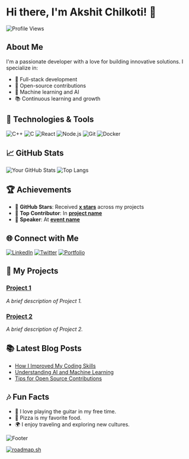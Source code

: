 # Hi there, I'm Akshit Chilkoti! 👋

![Profile Views](https://komarev.com/ghpvc/?username=Akshit-Chilkoti&color=cyan)

## About Me
I'm a passionate developer with a love for building innovative solutions. I specialize in:
- 🔭 Full-stack development
- 🌱 Open-source contributions
- 🧠 Machine learning and AI
- 📚 Continuous learning and growth

## 🔧 Technologies & Tools
![C++](https://img.shields.io/badge/-C++-333?style=flat&logo=python)
![C](https://img.shields.io/badge/-JavaScript-333?style=flat&logo=javascript)
![React](https://img.shields.io/badge/-React-333?style=flat&logo=react)
![Node.js](https://img.shields.io/badge/-Node.js-333?style=flat&logo=node.js)
![Git](https://img.shields.io/badge/-Git-333?style=flat&logo=git)
![Docker](https://img.shields.io/badge/-Docker-333?style=flat&logo=docker)

## 📈 GitHub Stats
![Your GitHub Stats](https://github-readme-stats.vercel.app/api?username=yourusername&show_icons=true&hide_border=true&count_private=true&theme=radical)
![Top Langs](https://github-readme-stats.vercel.app/api/top-langs/?username=yourusername&layout=compact&hide_border=true&theme=radical)

## 🏆 Achievements
- 🌟 **GitHub Stars**: Received **[x stars](https://github.com/yourusername?tab=repositories)** across my projects
- 🏅 **Top Contributor**: In **[project name](https://github.com/projectname)**
- 📢 **Speaker**: At **[event name](https://linktoevent.com)**

## 🌐 Connect with Me
[![LinkedIn](https://img.shields.io/badge/-LinkedIn-333?style=flat&logo=Linkedin&logoColor=white)](https://www.linkedin.com/in/yourprofile)
[![Twitter](https://img.shields.io/badge/-Twitter-333?style=flat&logo=Twitter&logoColor=white)](https://twitter.com/yourhandle)
[![Portfolio](https://img.shields.io/badge/-Portfolio-333?style=flat&logo=google-chrome&logoColor=white)](https://yourportfolio.com)

## 🎨 My Projects
### [Project 1](https://github.com/yourusername/project1)
_A brief description of Project 1._

### [Project 2](https://github.com/yourusername/project2)
_A brief description of Project 2._

## 📚 Latest Blog Posts
<!-- BLOG-POST-LIST:START -->
- [How I Improved My Coding Skills](https://yourblog.com/post1)
- [Understanding AI and Machine Learning](https://yourblog.com/post2)
- [Tips for Open Source Contributions](https://yourblog.com/post3)
<!-- BLOG-POST-LIST:END -->

## 🎶 Fun Facts
- 🎸 I love playing the guitar in my free time.
- 🍕 Pizza is my favorite food.
- 🌍 I enjoy traveling and exploring new cultures.

![Footer](https://capsule-render.vercel.app/api?type=waving&color=gradient&height=100&section=footer)


<!--- 👋 Hi, I’m @AkshitChilkoti
- 👀 I’m interested in Coding, Programming and Animation
- 🌱 I’m currently learning C++, C, Go and Java
- 💞️ I’m looking to collaborate on ...
- 📫 How to reach me akshitchilkoti@outlook.com -->

[![roadmap.sh](https://api.roadmap.sh/v1-badge/wide/64a05957d99c9d6731a614ca?variant=dark)](https://roadmap.sh)

<!---
AkshitChilkoti-Animator/AkshitChilkoti-Animator is a ✨ special ✨ repository because its `README.md` (this file) appears on your GitHub profile.
You can click the Preview link to take a look at your changes.
--->
